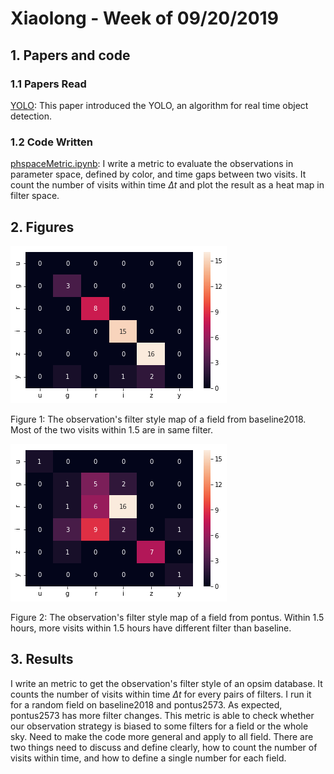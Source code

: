 # Xiaolong - Week of  09/20/2019

## 1. Papers and code

### 1.1 Papers Read

[YOLO](https://arxiv.org/abs/1506.02640):  This paper introduced the YOLO, an algorithm for  real time object detection. 

### 1.2 Code Written

[phspaceMetric.ipynb](source/phspaceMetric.ipynb): I write a metric to evaluate the observations in parameter space, defined by color, and time gaps between two visits. It count the number of visits within time $\Delta t$ and plot the result as a heat map in filter space. 

## 2. Figures



![filtermap](imgs/0920_filtersmap1.png)

Figure 1: The observation's filter style map of a field from baseline2018. Most of the two visits within 1.5 are in same filter.

![](imgs/0920_filtersmap2.png)

Figure 2: The observation's filter style map of a field from pontus. Within 1.5 hours, more visits within 1.5 hours have different filter than baseline. 



## 3. Results

I write an metric to get the observation's filter style of an opsim database. It counts the number of visits within time $\Delta t$ for every pairs of filters. I run it for a random field on baseline2018 and pontus2573. As expected, pontus2573 has more filter changes. This metric is able to check whether our observation strategy is biased to some filters for a field or the whole sky. Need to make the code more general and apply to all field. There are two things need to discuss and define clearly, how to count the number of visits within time, and how to define a single number for each field. 